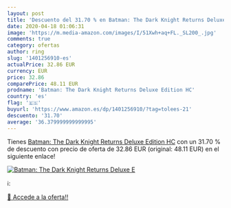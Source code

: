 ```yaml
---
layout: post
title: 'Descuento del 31.70 % en Batman: The Dark Knight Returns Deluxe E'
date: 2020-04-18 01:06:31
image: 'https://m.media-amazon.com/images/I/51Xwh+aq+FL._SL200_.jpg'
comments: true
category: ofertas
author: ring
slug: '1401256910-es'
actualPrice: 32.86 EUR
currency: EUR
price: 32.86
comparePrice: 48.11 EUR
prodname: 'Batman: The Dark Knight Returns Deluxe Edition HC'
country: 'es'
flag: '🇪🇸'
buyurl: 'https://www.amazon.es/dp/1401256910/?tag=tolees-21'
descuento: '31.70'
average: '36.379999999999995'
---
```


Tienes [Batman: The Dark Knight Returns Deluxe Edition HC](https://www.amazon.es/dp/1401256910/?tag=tolees-21) con un 31.70 % de descuento con precio de oferta de 32.86 EUR (original: 48.11 EUR) en el siguiente enlace!

[![Batman: The Dark Knight Returns Deluxe E](https://m.media-amazon.com/images/I/51Xwh+aq+FL._SL200_.jpg)](https://www.amazon.es/dp/1401256910/?tag=tolees-21)

ℹ️:


[🛒 Accede a la oferta!!](https://www.amazon.es/dp/1401256910/?tag=tolees-21)
